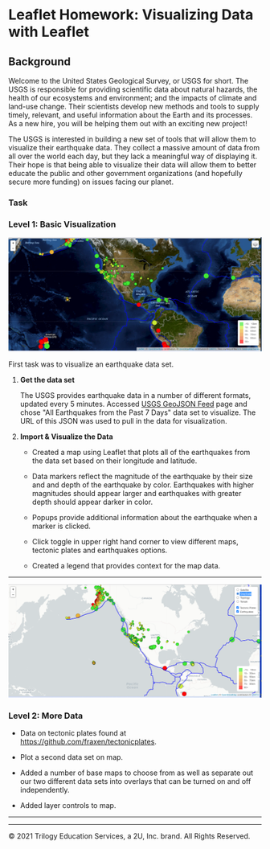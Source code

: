 # Leaflet Homework: Visualizing Data with Leaflet

## Background



Welcome to the United States Geological Survey, or USGS for short. The USGS is responsible for providing scientific data about natural hazards, the health of our ecosystems and environment; and the impacts of climate and land-use change. Their scientists develop new methods and tools to supply timely, relevant, and useful information about the Earth and its processes. As a new hire, you will be helping them out with an exciting new project!

The USGS is interested in building a new set of tools that will allow them to visualize their earthquake data. They collect a massive amount of data from all over the world each day, but they lack a meaningful way of displaying it. Their hope is that being able to visualize their data will allow them to better educate the public and other government organizations (and hopefully secure more funding) on issues facing our planet.



### Task

### Level 1: Basic Visualization

![topologyMap](Images/topologyMap.png)


First task was to visualize an earthquake data set.

1. **Get the data set**

   

   The USGS provides earthquake data in a number of different formats, updated every 5 minutes. Accessed [USGS GeoJSON Feed](http://earthquake.usgs.gov/earthquakes/feed/v1.0/geojson.php) page and chose "All Earthquakes from the Past 7 Days" data set to visualize. The URL of this JSON was used to pull in the data for visualization.



2. **Import & Visualize the Data**

   * Created a map using Leaflet that plots all of the earthquakes from the data set based on their longitude and latitude.

   * Data markers reflect the magnitude of the earthquake by their size and and depth of the earthquake by color. Earthquakes with higher magnitudes should appear larger and      earthquakes with greater depth should appear darker in color.

   * Popups provide additional information about the earthquake when a marker is clicked.
   * Click toggle in upper right hand corner to view different maps, tectonic plates and earthquakes options.

   * Created a legend that provides context for the map data.

   

- - -

![grey](Images/grey.png)

### Level 2: More Data

* Data on tectonic plates found at <https://github.com/fraxen/tectonicplates>.

* Plot a second data set on map.

* Added a number of base maps to choose from as well as separate out our two different data sets into overlays that can be turned on and off independently.

* Added layer controls to map.

- - -

___
© 2021  Trilogy Education Services, a 2U, Inc. brand. All Rights Reserved.	
